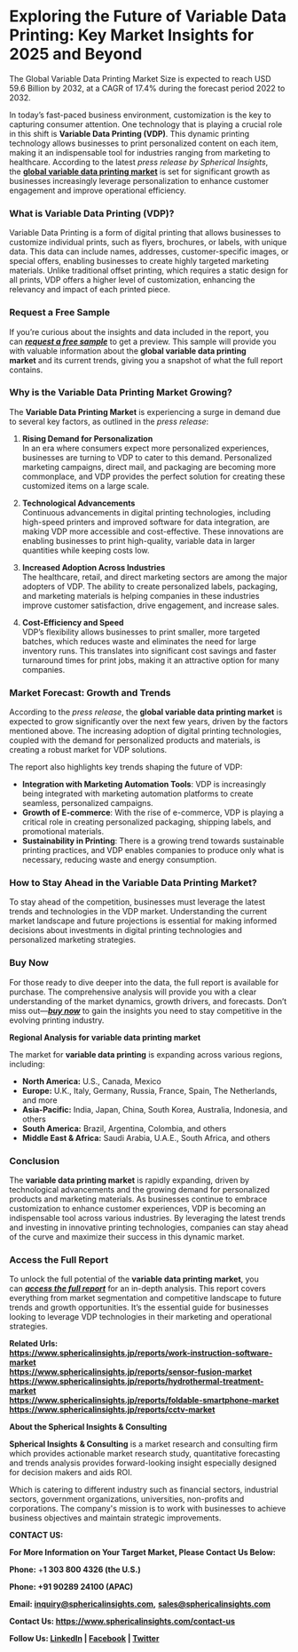 <h1><span data-keep-original-tag="false" data-original-attrs="{&quot;style&quot;:&quot;&quot;,&quot;face&quot;:&quot;Verdana, Arial, Helvetica, sans-serif&quot;}">Exploring the Future of Variable Data Printing: Key Market Insights for 2025 and Beyond</span></h1>
<div class="content-body__description">The Global Variable Data Printing Market Size is expected to reach USD 59.6 Billion by 2032, at a CAGR of 17.4% during the forecast period 2022 to 2032.</div>
<div class="content-body__detail">
<section id="section_0" class="entry fr-view">
<div class="group/conversation-turn relative flex w-full min-w-0 flex-col agent-turn">
<div class="flex-col gap-1 md:gap-3">
<div class="flex max-w-full flex-col flex-grow">
<div class="min-h-8 text-message flex w-full flex-col items-end gap-2 whitespace-normal break-words text-start [.text-message+&amp;]:mt-5" dir="auto" data-message-author-role="assistant" data-message-id="3475585e-224c-44d8-a59c-332d47032ff6" data-message-model-slug="gpt-4o-mini">
<div class="flex w-full flex-col gap-1 empty:hidden first:pt-[3px]">
<div class="markdown prose w-full break-words dark:prose-invert light">
<p>In today&rsquo;s fast-paced business environment, customization is the key to capturing consumer attention. One technology that is playing a crucial role in this shift is&nbsp;<strong>Variable Data Printing (VDP)</strong>. This dynamic printing technology allows businesses to print personalized content on each item, making it an indispensable tool for industries ranging from marketing to healthcare. According to the latest&nbsp;<em>press release by Spherical Insights</em>, the&nbsp;<strong><a href="https://www.sphericalinsights.com/reports/variable-data-printing-market" target="_blank" rel="noopener">global variable data printing market</a></strong>&nbsp;is set for significant growth as businesses increasingly leverage personalization to enhance customer engagement and improve operational efficiency.</p>
<h3>What is Variable Data Printing (VDP)?</h3>
<p>Variable Data Printing is a form of digital printing that allows businesses to customize individual prints, such as flyers, brochures, or labels, with unique data. This data can include names, addresses, customer-specific images, or special offers, enabling businesses to create highly targeted marketing materials. Unlike traditional offset printing, which requires a static design for all prints, VDP offers a higher level of customization, enhancing the relevancy and impact of each printed piece.</p>
<h3>Request a Free Sample</h3>
<p>If you&rsquo;re curious about the insights and data included in the report, you can&nbsp;<strong><em><a href="https://www.sphericalinsights.com/request-sample/3208" target="_blank" rel="noopener">request a free sample</a></em></strong>&nbsp;to get a preview. This sample will provide you with valuable information about the&nbsp;<strong>global variable data printing market</strong>&nbsp;and its current trends, giving you a snapshot of what the full report contains.</p>
<h3>Why is the Variable Data Printing Market Growing?</h3>
<p>The&nbsp;<strong>Variable Data Printing Market</strong>&nbsp;is experiencing a surge in demand due to several key factors, as outlined in the&nbsp;<em>press release</em>:</p>
<ol>
<li>
<p><strong>Rising Demand for Personalization</strong><br />In an era where consumers expect more personalized experiences, businesses are turning to VDP to cater to this demand. Personalized marketing campaigns, direct mail, and packaging are becoming more commonplace, and VDP provides the perfect solution for creating these customized items on a large scale.</p>
</li>
<li>
<p><strong>Technological Advancements</strong><br />Continuous advancements in digital printing technologies, including high-speed printers and improved software for data integration, are making VDP more accessible and cost-effective. These innovations are enabling businesses to print high-quality, variable data in larger quantities while keeping costs low.</p>
</li>
<li>
<p><strong>Increased Adoption Across Industries</strong><br />The healthcare, retail, and direct marketing sectors are among the major adopters of VDP. The ability to create personalized labels, packaging, and marketing materials is helping companies in these industries improve customer satisfaction, drive engagement, and increase sales.</p>
</li>
<li>
<p><strong>Cost-Efficiency and Speed</strong><br />VDP&rsquo;s flexibility allows businesses to print smaller, more targeted batches, which reduces waste and eliminates the need for large inventory runs. This translates into significant cost savings and faster turnaround times for print jobs, making it an attractive option for many companies.</p>
</li>
</ol>
<h3>Market Forecast: Growth and Trends</h3>
<p>According to the&nbsp;<em>press release</em>, the&nbsp;<strong>global variable data printing market</strong>&nbsp;is expected to grow significantly over the next few years, driven by the factors mentioned above. The increasing adoption of digital printing technologies, coupled with the demand for personalized products and materials, is creating a robust market for VDP solutions.</p>
<p>The report also highlights key trends shaping the future of VDP:</p>
<ul>
<li><strong>Integration with Marketing Automation Tools</strong>: VDP is increasingly being integrated with marketing automation platforms to create seamless, personalized campaigns.</li>
<li><strong>Growth of E-commerce</strong>: With the rise of e-commerce, VDP is playing a critical role in creating personalized packaging, shipping labels, and promotional materials.</li>
<li><strong>Sustainability in Printing</strong>: There is a growing trend towards sustainable printing practices, and VDP enables companies to produce only what is necessary, reducing waste and energy consumption.</li>
</ul>
<h3>How to Stay Ahead in the Variable Data Printing Market?</h3>
<p>To stay ahead of the competition, businesses must leverage the latest trends and technologies in the VDP market. Understanding the current market landscape and future projections is essential for making informed decisions about investments in digital printing technologies and personalized marketing strategies.</p>
<h3>Buy Now</h3>
<p>For those ready to dive deeper into the data, the full report is available for purchase. The comprehensive analysis will provide you with a clear understanding of the market dynamics, growth drivers, and forecasts. Don&rsquo;t miss out&mdash;<strong><em><a href="https://www.sphericalinsights.com/checkout/3208" target="_blank" rel="noopener">buy now</a></em></strong>&nbsp;to gain the insights you need to stay competitive in the evolving printing industry.</p>
</div>
</div>
</div>
</div>
</div>
</div>
<p><strong>Regional Analysis for&nbsp;<strong>variable data printing market</strong></strong></p>
<p>The market for&nbsp;<strong>variable data printing</strong>&nbsp;is expanding across various regions, including:</p>
<ul>
<li><strong>North America:</strong>&nbsp;U.S., Canada, Mexico</li>
<li><strong>Europe:</strong>&nbsp;U.K., Italy, Germany, Russia, France, Spain, The Netherlands, and more</li>
<li><strong>Asia-Pacific:</strong>&nbsp;India, Japan, China, South Korea, Australia, Indonesia, and others</li>
<li><strong>South America:</strong>&nbsp;Brazil, Argentina, Colombia, and others</li>
<li><strong>Middle East &amp; Africa:</strong>&nbsp;Saudi Arabia, U.A.E., South Africa, and others</li>
</ul>
<h3>Conclusion</h3>
<p>The&nbsp;<strong>variable data printing market</strong>&nbsp;is rapidly expanding, driven by technological advancements and the growing demand for personalized products and marketing materials. As businesses continue to embrace customization to enhance customer experiences, VDP is becoming an indispensable tool across various industries. By leveraging the latest trends and investing in innovative printing technologies, companies can stay ahead of the curve and maximize their success in this dynamic market.</p>
<h3>Access the Full Report</h3>
<p>To unlock the full potential of the&nbsp;<strong>variable data printing market</strong>, you can&nbsp;<strong><em><a href="https://www.sphericalinsights.com/reports/variable-data-printing-market" target="_blank" rel="noopener">access the full report</a></em></strong>&nbsp;for an in-depth analysis. This report covers everything from market segmentation and competitive landscape to future trends and growth opportunities. It&rsquo;s the essential guide for businesses looking to leverage VDP technologies in their marketing and operational strategies.</p>
<p><strong>Related Urls:</strong><strong><br /><a href="https://www.sphericalinsights.jp/reports/work-instruction-software-market">https://www.sphericalinsights.jp/reports/work-instruction-software-market</a>&nbsp;<br /><a href="https://www.sphericalinsights.jp/reports/sensor-fusion-market">https://www.sphericalinsights.jp/reports/sensor-fusion-market</a>&nbsp;<br /><a href="https://www.sphericalinsights.jp/reports/hydrothermal-treatment-market">https://www.sphericalinsights.jp/reports/hydrothermal-treatment-market</a>&nbsp;<br /><a href="https://www.sphericalinsights.jp/reports/foldable-smartphone-market">https://www.sphericalinsights.jp/reports/foldable-smartphone-market</a>&nbsp;<br /><a href="https://www.sphericalinsights.jp/reports/cctv-market">https://www.sphericalinsights.jp/reports/cctv-market</a>&nbsp;<br /></strong></p>
<p><strong>About the Spherical Insights&nbsp;&amp; Consulting&nbsp;&nbsp;</strong></p>
<p><strong>Spherical Insights</strong>&nbsp;<strong>&amp; Consulting</strong>&nbsp;is a market research and consulting firm which provides actionable market research study, quantitative forecasting and trends analysis provides forward-looking insight especially designed for decision makers and aids ROI.</p>
<p>Which is catering to different industry such as financial sectors, industrial sectors, government organizations, universities, non-profits and corporations. The company's mission is to work with businesses to achieve business objectives and maintain strategic improvements.&nbsp;</p>
<p><strong>CONTACT US:</strong></p>
<p><strong>For More Information on Your Target Market, Please Contact Us Below:&nbsp;&nbsp;&nbsp;&nbsp;</strong></p>
<p><strong>Phone:</strong>&nbsp;+<strong>1 303 800 4326 (the U.S.)</strong></p>
<p><strong>Phone:&nbsp;+91 90289 24100 (APAC)</strong></p>
<p><strong>Email:&nbsp;</strong><a title="" href="https://www.globenewswire.com/Tracker?data=IvAqG10VIVrlDrFULUfIkXt0v58NRvo7u1SDsThC_7vKPqGvsT9-YUHYJfQTe8e6hv1b6QyvovqTek_YD8ayHwagKIE6g97rudMT4Blf6uwCMJQWGQHjcOxTrOyOHhnIsQcLp4nLHdXYvdPLoHKo5eUkLbPkQT9bflwj-oFDQkhOrXtDZvM2DjYjduRn87pA3rRRnXauOCcJkH8J4BPYfiNxwEFD-sBgMWEwh426IA-f2Jio4Tbu2J4WpvOKZ1aw1FvYiVQ41FQWvfV685OSRc-REJbMMmimS1dQOzU9keA=" target="_blank" rel="nofollow noopener"><strong>inquiry@sphericalinsights.com</strong></a><strong>,</strong>&nbsp;<a title="" href="https://www.globenewswire.com/Tracker?data=R25_4FhnORgTNZu1fy5b9Cjak2--rWMXxqM6SFyWM_Rq_rNTaT-FuDgjY5GFrThMuIaIex_kdxTM9PAYm-43CRWpDdebwXFdv995aWJcZ3Jf7SrdcSsQWnAWS9I3joDO97mqcekVsxx1Elxh8PgPDBj6_BdL26TVWvQTtLFrwaoRfF2qduVTGC85QWvuBITMobKkHhclXhg1q8yFU5vohN8hGu_aRuWS4Eo8Vjco3EE1ZoV_Lun3Y2qna2UYtoJLKzy0MOru3WiN1XQHV6erSaMSEmzVR-Kx5JDP6uG_8Dk=" target="_blank" rel="nofollow noopener"><strong>sales@sphericalinsights.com</strong></a></p>
<p><strong>Contact Us:&nbsp;</strong><a href="https://www.sphericalinsights.com/contact-us" target="_blank" rel="nofollow noopener"><strong>https://www.sphericalinsights.com/contact-us</strong></a></p>
<p><strong>Follow Us:&nbsp;</strong><a href="https://www.linkedin.com/company/spherical-insight/mycompany/verification/" target="_blank" rel="nofollow noopener"><strong>LinkedIn</strong></a><strong>&nbsp;|&nbsp;</strong><a href="https://www.facebook.com/sphericalinsights22" target="_blank" rel="nofollow noopener"><strong>Facebook</strong></a><strong>&nbsp;|&nbsp;</strong><a href="https://twitter.com/SInsights_US" target="_blank" rel="nofollow noopener"><strong>Twitter</strong></a></p>
</section>
</div>
<p><strong>&nbsp;</strong></p>
<div class="alert-div" style="display: none; background-color: red;">
<p class="alert-p">username or apikey dont exist</p>
</div>
